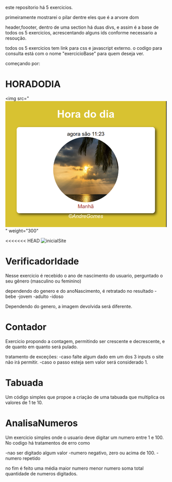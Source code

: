 este repositorio há 5 exercicios.

primeiramente mostrarei o pilar dentre eles que é a arvore dom

header,foooter, dentro de uma section há duas divs, e assim é a base de todos os 5 exercicios, acrescentando alguns ids conforme necessario a resoução.

todos os 5 exercicios tem link para css e javascript externo. o codigo para consulta está com o nome "exercicioBase" para quem deseja ver.

começando por:

<h1>HORADODIA</h1>

<img src="![manhaHoraDoDia](https://github.com/Andre-gomes-dev/exerciciosJavascript/blob/master/imagensReadme/dia.png)" weight="300" </img>



<<<<<<< HEAD
<img src="home/Documents/readmeJavascript/iniciaHoraDoDia.png" alt="inicialSite" tittle="">

<h1>VerificadorIdade</h1>

Nesse exercicio é recebido o ano de nascimento do usuario, perguntado o seu gênero (masculino ou feminino)

dependendo do genero e do anoNascimento, é retratado no resultado
-bebe
-jovem
-adulto
-idoso

Dependendo do genero, a imagem devolvida será diferente.

<h1>Contador</h1>

Exercicio propondo a contagem, permitindo ser crescente e decrescente, e de quanto em quanto será pulado.

tratamento de exceções:
-caso falte algum dado em um dos 3 inputs o site não irá permitir.
-caso o passo esteja sem valor será considerado 1.

<h1>Tabuada</h1>

Um código simples que propoe a criação de uma tabuada que multiplica os valores de 1 te 10.

<h1>AnalisaNumeros</h1>

Um exercicio simples onde o usuario deve digitar um numero entre 1 e 100. No codigo há tratamentos de erro como

-nao ser digitado algum valor
-numero negativo, zero ou acima de 100.
-numero repetido

no fim é feito uma média
maior numero
menor numero
soma total
quantidade de numeros digitados.
